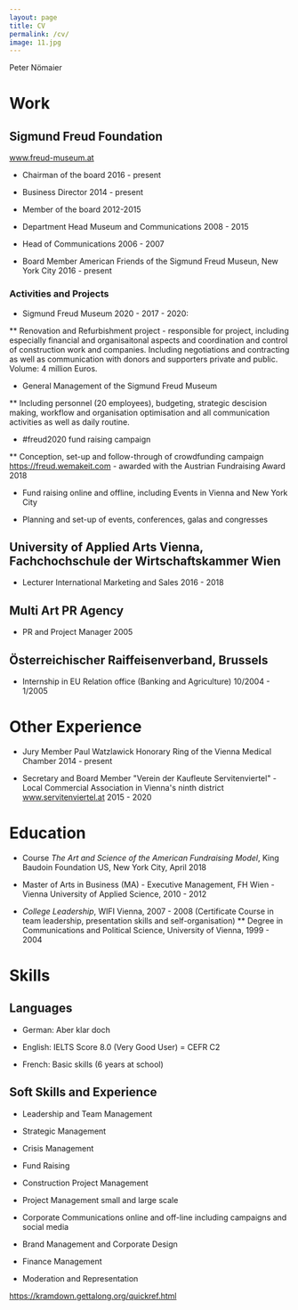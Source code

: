 ```yaml
---
layout: page
title: CV
permalink: /cv/
image: 11.jpg
---
```


Peter Nömaier

# Work

## Sigmund Freud Foundation 

www.freud-museum.at

* Chairman of the board 2016 - present

* Business Director 2014 - present

* Member of the board 2012-2015

* Department Head Museum and Communications 2008 - 2015

* Head of Communications 2006 - 2007

* Board Member American Friends of the Sigmund Freud Museun, New York City 2016 - present

### Activities and Projects

* Sigmund Freud Museum 2020 - 2017 - 2020:

** Renovation and Refurbishment project - responsible for project, including especially financial and organisaitonal aspects and coordination and control of construction work and companies. Including negotiations and contracting as well as communication with donors and supporters private and public. Volume: 4 million Euros.

* General Management of the Sigmund Freud Museum

** Including personnel (20 employees), budgeting, strategic descision making, workflow and organisation optimisation and all communication activities as well as daily routine.

* #freud2020 fund raising campaign

** Conception, set-up and follow-through of crowdfunding campaign https://freud.wemakeit.com - awarded with the Austrian Fundraising Award 2018

* Fund raising online and offline, including Events in Vienna and New York City

* Planning and set-up of events, conferences, galas and congresses


##  University of Applied Arts Vienna, Fachchochschule der Wirtschaftskammer Wien

* Lecturer International Marketing and Sales 2016 - 2018 

##  Multi Art PR Agency

* PR and Project Manager 2005

## Österreichischer Raiffeisenverband, Brussels

* Internship in EU Relation office (Banking and Agriculture) 10/2004 - 1/2005

# Other Experience 

* Jury Member Paul Watzlawick Honorary Ring of the Vienna Medical Chamber 2014 - present

* Secretary and Board Member "Verein der Kaufleute Servitenviertel" - Local Commercial Association in Vienna's ninth district www.servitenviertel.at 2015 - 2020


# Education

* Course *The Art and Science of the American Fundraising Model*, King Baudoin Foundation US, New York City, April 2018

* Master of Arts in Business (MA) - Executive Management, FH Wien - Vienna University of Applied Science, 2010 - 2012

* *College Leadership*, WIFI Vienna, 2007 - 2008 (Certificate Course in team leadership, presentation skills and self-organisation)
** Degree in Communications and Political Science, University of Vienna, 1999 - 2004

# Skills

## Languages 

* German: Aber klar doch

* English: IELTS Score 8.0 (Very Good User) = CEFR C2

* French: Basic skills (6 years at school)

## Soft Skills and Experience

* Leadership and Team Management

* Strategic Management

* Crisis Management

* Fund Raising

* Construction Project Management

* Project Management small and large scale

* Corporate Communications online and off-line including campaigns and social media

* Brand Management and Corporate Design

* Finance Management

* Moderation and Representation




https://kramdown.gettalong.org/quickref.html
